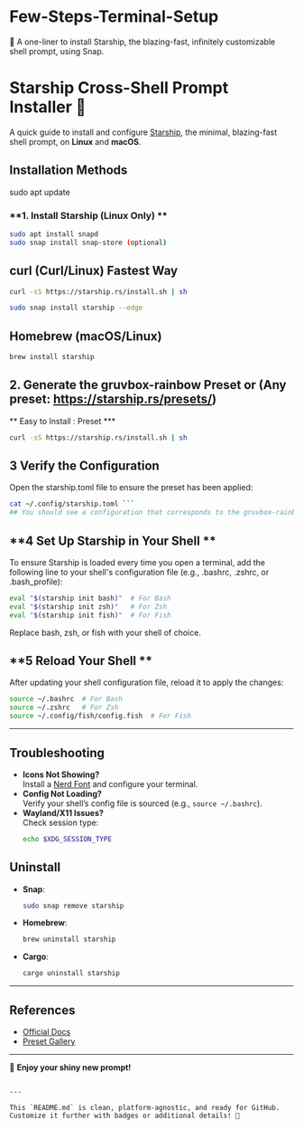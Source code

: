 # Few-Steps-Terminal-Setup
🚀 A one-liner to install Starship, the blazing-fast, infinitely customizable shell prompt, using Snap.
# Starship Cross-Shell Prompt Installer 🚀

A quick guide to install and configure [Starship](https://starship.rs/), the minimal, blazing-fast shell prompt, on **Linux** and **macOS**.

## **Installation Methods**
sudo apt update

### **1. Install Starship  (Linux Only) **
```bash
sudo apt install snapd
sudo snap install snap-store (optional)
```
## curl (Curl/Linux) Fastest Way
```bash
curl -sS https://starship.rs/install.sh | sh
```
```bash
sudo snap install starship --edge
```

## Homebrew (macOS/Linux)
```bash
brew install starship
```

## **2. Generate the gruvbox-rainbow Preset or  (Any preset: https://starship.rs/presets/)**
** Easy to Install : Preset ***

```bash
curl -sS https://starship.rs/install.sh | sh
```

## **3 Verify the Configuration**
Open the starship.toml file to ensure the preset has been applied:

```bash
cat ~/.config/starship.toml ```
## You should see a configuration that corresponds to the gruvbox-rainbow theme.
```

## **4 Set Up Starship in Your Shell ** 

To ensure Starship is loaded every time you open a terminal, add the following line to your shell's configuration file (e.g., .bashrc, .zshrc, or .bash_profile):

```bash
eval "$(starship init bash)"  # For Bash
eval "$(starship init zsh)"   # For Zsh
eval "$(starship init fish)"  # For Fish
```
Replace bash, zsh, or fish with your shell of choice.

## **5 Reload Your Shell **
After updating your shell configuration file, reload it to apply the changes:

```bash
source ~/.bashrc  # For Bash
source ~/.zshrc   # For Zsh
source ~/.config/fish/config.fish  # For Fish
```
---
## **Troubleshooting**
- **Icons Not Showing?**  
  Install a [Nerd Font](https://www.nerdfonts.com/) and configure your terminal.
- **Config Not Loading?**  
  Verify your shell’s config file is sourced (e.g., `source ~/.bashrc`).
- **Wayland/X11 Issues?**  
  Check session type:
  ```bash
  echo $XDG_SESSION_TYPE
  ```

## **Uninstall**
- **Snap**:
  ```bash
  sudo snap remove starship
  ```
- **Homebrew**:
  ```bash
  brew uninstall starship
  ```
- **Cargo**:
  ```bash
  cargo uninstall starship
  ```

---

## **References**
- [Official Docs](https://starship.rs/config/)
- [Preset Gallery](https://starship.rs/presets/)

---

🌟 **Enjoy your shiny new prompt!**  
```

---

This `README.md` is clean, platform-agnostic, and ready for GitHub. Customize it further with badges or additional details! 🎉
